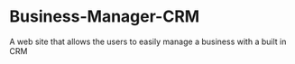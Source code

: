 # Business-Manager-CRM
A web site that allows the users to easily manage a business with a built in CRM
